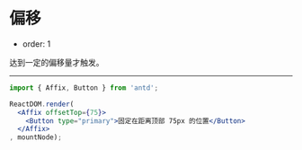 # 偏移

- order: 1

达到一定的偏移量才触发。

---

````jsx
import { Affix, Button } from 'antd';

ReactDOM.render(
  <Affix offsetTop={75}>
    <Button type="primary">固定在距离顶部 75px 的位置</Button>
  </Affix>
, mountNode);
````
